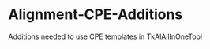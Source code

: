 Alignment-CPE-Additions
=======================

Additions needed to use CPE templates in TkAlAllInOneTool
